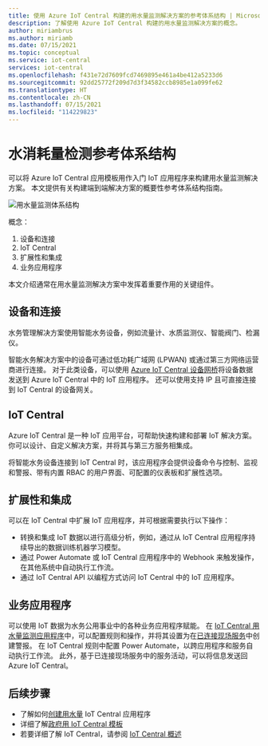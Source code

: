 ```yaml
---
title: 使用 Azure IoT Central 构建的用水量监测解决方案的参考体系结构 | Microsoft Docs
description: 了解使用 Azure IoT Central 构建的用水量监测解决方案的概念。
author: miriambrus
ms.author: miriamb
ms.date: 07/15/2021
ms.topic: conceptual
ms.service: iot-central
services: iot-central
ms.openlocfilehash: f431e72d7609fcd7469895e461a4be412a5233d6
ms.sourcegitcommit: 92dd25772f209d7d3f34582ccb8985e1a099fe62
ms.translationtype: HT
ms.contentlocale: zh-CN
ms.lasthandoff: 07/15/2021
ms.locfileid: "114229823"
---
```

# <a name="water-consumption-monitoring-reference-architecture"></a>水消耗量检测参考体系结构

可以将 Azure IoT Central 应用模板用作入门 IoT 应用程序来构建用水量监测解决方案。 本文提供有关构建端到端解决方案的概要性参考体系结构指南。

![用水量监测体系结构](./media/concepts-waterconsumptionmonitoring-architecture/concepts-waterconsumptionmonitoring-architecture1.png)

概念：

1. 设备和连接  
1. IoT Central
1. 扩展性和集成
1. 业务应用程序

本文介绍通常在用水量监测解决方案中发挥着重要作用的关键组件。

## <a name="devices-and-connectivity"></a>设备和连接

水务管理解决方案使用智能水务设备，例如流量计、水质监测仪、智能阀门、检漏仪。

智能水务解决方案中的设备可通过低功耗广域网 (LPWAN) 或通过第三方网络运营商进行连接。 对于此类设备，可以使用 [Azure IoT Central 设备网桥](../core/howto-build-iotc-device-bridge.md)将设备数据发送到 Azure IoT Central 中的 IoT 应用程序。 还可以使用支持 IP 且可直接连接到 IoT Central 的设备网关。

## <a name="iot-central"></a>IoT Central

Azure IoT Central 是一种 IoT 应用平台，可帮助快速构建和部署 IoT 解决方案。 你可以设计、自定义解决方案，并将其与第三方服务相集成。

将智能水务设备连接到 IoT Central 时，该应用程序会提供设备命令与控制、监视和警报、带有内置 RBAC 的用户界面、可配置的仪表板和扩展性选项。

## <a name="extensibility-and-integrations"></a>扩展性和集成

可以在 IoT Central 中扩展 IoT 应用程序，并可根据需要执行以下操作：

* 转换和集成 IoT 数据以进行高级分析，例如，通过从 IoT Central 应用程序持续导出的数据训练机器学习模型。
* 通过 Power Automate 或 IoT Central 应用程序中的 Webhook 来触发操作，在其他系统中自动执行工作流。
* 通过 IoT Central API 以编程方式访问 IoT Central 中的 IoT 应用程序。

## <a name="business-applications"></a>业务应用程序

可以使用 IoT 数据为水务公用事业中的各种业务应用程序赋能。 在 [IoT Central 用水量监测应用程序](tutorial-water-consumption-monitoring.md)中，可以配置规则和操作，并将其设置为在[已连接现场服务](/dynamics365/field-service/connected-field-service)中创建警报。 在 IoT Central 规则中配置 Power Automate，以跨应用程序和服务自动执行工作流。 此外，基于已连接现场服务中的服务活动，可以将信息发送回 Azure IoT Central。

## <a name="next-steps"></a>后续步骤

* 了解如何[创建用水量](./tutorial-water-consumption-monitoring.md) IoT Central 应用程序
* 详细了解[政府用 IoT Central 模板](./overview-iot-central-government.md)
* 若要详细了解 IoT Central，请参阅 [IoT Central 概述](../core/overview-iot-central.md)
